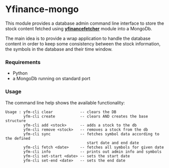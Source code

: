 Yfinance-mongo
==============

This module provides a database admin command line interface to store the stock content fetched using 
__[yfinancefetcher](http://www.github.com/figurebelow/yfinancefetcher)__ module into a MongoDb.

The main idea is to provide a wrap application to handle the database content in order to keep some consistency between the 
stock information, the symbols in the database and their time window.

### Requirements
* Python
* a MongoDb running on standard port

### Usage
The command line help shows the available functionality:
```
Usage : yfm-cli clear            -- clears the DB
        yfm-cli create           -- clears AND creates the base structure
        yfm-cli add <stock>      -- adds a stock to the db
        yfm-cli remove <stock>   -- removes a stock from the db
        yfm-cli sync             -- fetches symbol data according to the defined
                                    start date and end date
        yfm-cli fetch <date>     -- fetches all symbols for given date
        yfm-cli info             -- prints out admin info and symbols
        yfm-cli set-start <date> -- sets the start date
        yfm-cli set-end <date>   -- sets the end date
```
